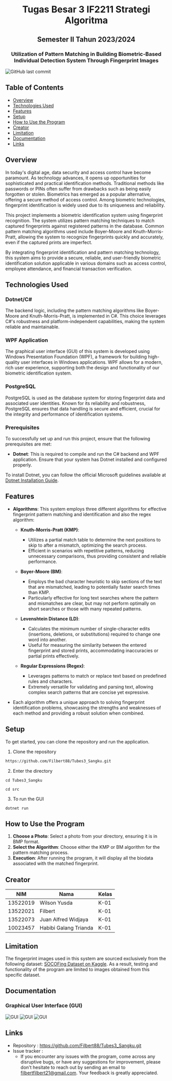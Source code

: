 
<h1 align="center">Tugas Besar 3 IF2211 Strategi Algoritma</h1>
<h2 align="center">Semester II Tahun 2023/2024</h2>
<h3 align="center">Utilization of Pattern Matching in Building Biometric-Based Individual Detection System Through Fingerprint Images</h3>

![GitHub last commit](https://img.shields.io/github/last-commit/Filbert88/Tubes3_Sangku)

## Table of Contents
* [Overview](#Overview)
* [Technologies Used](#technologies-used)
* [Features](#features)
* [Setup](#setup)
* [How to Use the Program](#how-to-use-program)
* [Creator](#creator)
* [Limitation](#limitation)
* [Documentation](#documentation)
* [Links](#links)

## Overview
In today's digital age, data security and access control have become paramount. As technology advances, it opens up opportunities for sophisticated and practical identification methods. Traditional methods like passwords or PINs often suffer from drawbacks such as being easily forgotten or stolen. Biometrics has emerged as a popular alternative, offering a secure method of access control. Among biometric technologies, fingerprint identification is widely used due to its uniqueness and reliability.

This project implements a biometric identification system using fingerprint recognition. The system utilizes pattern matching techniques to match captured fingerprints against registered patterns in the database. Common pattern matching algorithms used include Boyer-Moore and Knuth-Morris-Pratt, allowing the system to recognize fingerprints quickly and accurately, even if the captured prints are imperfect.

By integrating fingerprint identification and pattern matching technology, this system aims to provide a secure, reliable, and user-friendly biometric identification solution applicable in various domains such as access control, employee attendance, and financial transaction verification.

## Technologies Used
### Dotnet/C#
The backend logic, including the pattern matching algorithms like Boyer-Moore and Knuth-Morris-Pratt, is implemented in C#. This choice leverages C#'s robustness and platform-independent capabilities, making the system reliable and maintainable.

### WPF Application
The graphical user interface (GUI) of this system is developed using Windows Presentation Foundation (WPF), a framework for building high-quality user interfaces in Windows applications. WPF allows for a modern, rich user experience, supporting both the design and functionality of our biometric identification system.

### PostgreSQL
PostgreSQL is used as the database system for storing fingerprint data and associated user identities. Known for its reliability and robustness, PostgreSQL ensures that data handling is secure and efficient, crucial for the integrity and performance of identification systems.

### Prerequisites
To successfully set up and run this project, ensure that the following prerequisites are met:
- **Dotnet**: This is required to compile and run the C# backend and WPF application. Ensure that your system has Dotnet installed and configured properly.

To install Dotnet, you can follow the official Microsoft guidelines available at [Dotnet Installation Guide](https://dotnet.microsoft.com/en-us/download).

## Features
- **Algorithms**: This system employs three different algorithms for effective fingerprint pattern matching and identification and also the regex algorithm:
  - **Knuth-Morris-Pratt (KMP)**:
    - Utilizes a partial match table to determine the next positions to skip to after a mismatch, optimizing the search process.
    - Efficient in scenarios with repetitive patterns, reducing unnecessary comparisons, thus providing consistent and reliable performance.

  - **Boyer-Moore (BM)**:
    - Employs the bad character heuristic to skip sections of the text that are mismatched, leading to potentially faster search times than KMP.
    - Particularly effective for long text searches where the pattern and mismatches are clear, but may not perform optimally on short searches or those with many repeated patterns.

  - **Levenshtein Distance (LD)**:
    - Calculates the minimum number of single-character edits (insertions, deletions, or substitutions) required to change one word into another.
    - Useful for measuring the similarity between the entered fingerprint and stored prints, accommodating inaccuracies or partial prints effectively.

  - **Regular Expressions (Regex)**:
    - Leverages patterns to match or replace text based on predefined rules and characters.
    - Extremely versatile for validating and parsing text, allowing complex search patterns that are concise yet expressive.
    
- Each algorithm offers a unique approach to solving fingerprint identification problems, showcasing the strengths and weaknesses of each method and providing a robust solution when combined.

## Setup
To get started, you can clone the repository and run the application.

1. Clone the repository
```bash
https://github.com/Filbert88/Tubes3_Sangku.git
``` 
2. Enter the directory
```
cd Tubes3_Sangku
```
```
cd src
```

3. To run the GUI
```
dotnet run
```

## How to Use the Program
1. **Choose a Photo**: Select a photo from your directory, ensuring it is in BMP format.
2. **Select the Algorithm**: Choose either the KMP or BM algorithm for the pattern matching process.
3. **Execution**: After running the program, it will display all the biodata associated with the matched fingerprint.
  
## Creator
| NIM      | Nama    | Kelas |
| -------- | ------- | ----- |
| 13522019 | Wilson Yusda | K-01  |
| 13522021 | Filbert | K-01  |
| 13522073 | Juan Alfred Widjaya | K-01  |
| 10023457 | Habibi Galang Trianda | K-01  |

## Limitation
The fingerprint images used in this system are sourced exclusively from the following dataset:
[SOCOFing Dataset on Kaggle](https://www.kaggle.com/datasets/ruizgara/socofing).
As a result, testing and functionality of the program are limited to images obtained from this specific dataset.

## Documentation
### Graphical User Interface (GUI)
![GUI](./test/img/1.png)
![GUI](./test/img/2.png)
![GUI](./test/img/3.png)

## Links
- Repository : https://github.com/Filbert88/Tubes3_Sangku.git
- Issue tracker :
  - If you encounter any issues with the program, come across any disruptive bugs, or have any suggestions for improvement, please don't hesitate to reach out by sending an email to filbertfilbert21@gmail.com. Your feedback is greatly appreciated.
